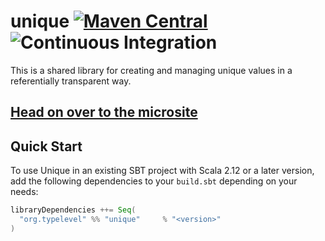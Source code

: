 # unique [![Maven Central](https://maven-badges.herokuapp.com/maven-central/org.typelevel/unique_2.12/badge.svg)](https://maven-badges.herokuapp.com/maven-central/org.typelevel/unique_2.12) ![Continuous Integration](https://github.com/typelevel/unique/workflows/Continuous%20Integration/badge.svg)

This is a shared library for creating and managing unique values in a referentially transparent way.

## [Head on over to the microsite](https://typelevel.github.io/unique)

## Quick Start

To use Unique in an existing SBT project with Scala 2.12 or a later version, add the following dependencies to your
`build.sbt` depending on your needs:

```scala
libraryDependencies ++= Seq(
  "org.typelevel" %% "unique"     % "<version>"
)
```
